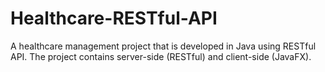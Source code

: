# Healthcare-RESTful-API
 
A healthcare management project that is developed in Java using RESTful API. The project contains server-side (RESTful) and client-side (JavaFX).
